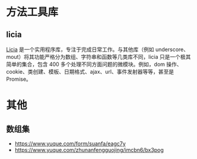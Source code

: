 # 方法工具库

## licia

[Licia](https://licia.liriliri.io) 是一个实用程序库，专注于完成日常工作。与其他库（例如 underscore、mout）将其功能严格分为数组、字符串和函数等几类库不同，licia 只是一个极其简单的集合，包含 400 多个处理不同方面问题的微模块。例如，dom 操作、cookie、类创建、模板、日期格式、ajax、url、事件发射器等等，甚至是 Promise。

# 其他

## 数组集

- https://www.yuque.com/form/suanfa/eagc7y
- https://www.yuque.com/zhunanfengguojing/imcbn6/bx3pog


